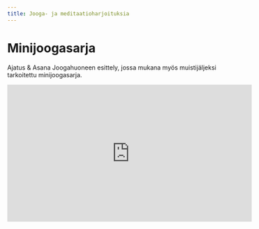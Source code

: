 ```yaml
---
title: Jooga- ja meditaatioharjoituksia
---
```


Minijoogasarja
==============

Ajatus & Asana Joogahuoneen esittely, jossa mukana myös muistijäljeksi tarkoitettu minijoogasarja.

<iframe width="560" height="315" src="https://www.youtube.com/embed/oeNbXr9_c_Y" frameborder="0" allowfullscreen></iframe>

